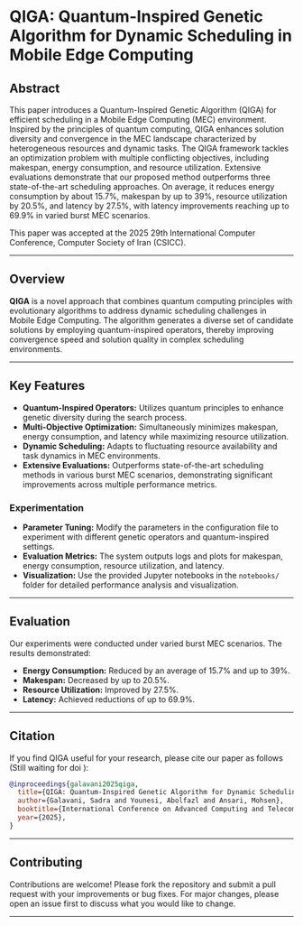 # QIGA: Quantum-Inspired Genetic Algorithm for Dynamic Scheduling in Mobile Edge Computing

## Abstract

This paper introduces a Quantum-Inspired Genetic Algorithm (QIGA) for efficient scheduling in a Mobile Edge Computing (MEC) environment. Inspired by the principles of quantum computing, QIGA enhances solution diversity and convergence in the MEC landscape characterized by heterogeneous resources and dynamic tasks. The QIGA framework tackles an optimization problem with multiple conflicting objectives, including makespan, energy consumption, and resource utilization. Extensive evaluations demonstrate that our proposed method outperforms three state-of-the-art scheduling approaches. On average, it reduces energy consumption by about 15.7%, makespan by up to 39%, resource utilization by 20.5%, and latency by 27.5%, with latency improvements reaching up to 69.9% in varied burst MEC scenarios.

This paper was accepted at the 2025 29th International Computer Conference, Computer Society of Iran (CSICC).

---

## Overview

**QIGA** is a novel approach that combines quantum computing principles with evolutionary algorithms to address dynamic scheduling challenges in Mobile Edge Computing. The algorithm generates a diverse set of candidate solutions by employing quantum-inspired operators, thereby improving convergence speed and solution quality in complex scheduling environments.

---

## Key Features

- **Quantum-Inspired Operators:** Utilizes quantum principles to enhance genetic diversity during the search process.
- **Multi-Objective Optimization:** Simultaneously minimizes makespan, energy consumption, and latency while maximizing resource utilization.
- **Dynamic Scheduling:** Adapts to fluctuating resource availability and task dynamics in MEC environments.
- **Extensive Evaluations:** Outperforms state-of-the-art scheduling methods in various burst MEC scenarios, demonstrating significant improvements across multiple performance metrics.


### Experimentation

- **Parameter Tuning:** Modify the parameters in the configuration file to experiment with different genetic operators and quantum-inspired settings.
- **Evaluation Metrics:** The system outputs logs and plots for makespan, energy consumption, resource utilization, and latency.
- **Visualization:** Use the provided Jupyter notebooks in the `notebooks/` folder for detailed performance analysis and visualization.

---

## Evaluation

Our experiments were conducted under varied burst MEC scenarios. The results demonstrated:
- **Energy Consumption:** Reduced by an average of 15.7% and up to 39%.
- **Makespan:** Decreased by up to 20.5%.
- **Resource Utilization:** Improved by 27.5%.
- **Latency:** Achieved reductions of up to 69.9%.

---

## Citation

If you find QIGA useful for your research, please cite our paper as follows (Still waiting for doi ):
```bibtex
@inproceedings{galavani2025qiga,
  title={QIGA: Quantum-Inspired Genetic Algorithm for Dynamic Scheduling in Mobile Edge Computing},
  author={Galavani, Sadra and Younesi, Abolfazl and Ansari, Mohsen},
  booktitle={International Conference on Advanced Computing and Telecommunications},
  year={2025},
}
```

---

## Contributing

Contributions are welcome! Please fork the repository and submit a pull request with your improvements or bug fixes. For major changes, please open an issue first to discuss what you would like to change.

---

